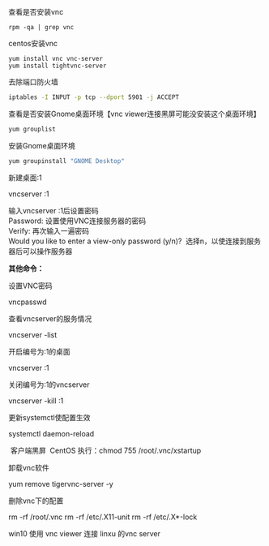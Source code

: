 查看是否安装vnc
```
rpm -qa | grep vnc
```


centos安装vnc
```bah
yum install vnc vnc-server 
yum install tightvnc-server
```

去除端口防火墙

```bash
iptables -I INPUT -p tcp --dport 5901 -j ACCEPT 
```

查看是否安装Gnome桌面环境【vnc viewer连接黑屏可能没安装这个桌面环境】

```bash
yum grouplist
```

安装Gnome桌面环境

```bash
yum groupinstall "GNOME Desktop"
```

新建桌面:1

vncserver :1

输入vncserver :1后设置密码  
Password: 设置使用VNC连接服务器的密码  
Verify: 再次输入一遍密码  
Would you like to enter a view-only password (y/n)?  选择n，以使连接到服务器后可以操作服务器

**其他命令：**

设置VNC密码

vncpasswd

查看vncserver的服务情况

vncserver -list

开启编号为:1的桌面

vncserver :1

关闭编号为:1的vncserver

vncserver -kill :1

更新systemctl使配置生效

systemctl daemon-reload

 客户端黑屏  CentOS 执行：chmod 755 /root/.vnc/xstartup

卸载vnc软件

yum remove tigervnc-server -y

删除vnc下的配置

rm -rf /root/.vnc
rm -rf /etc/.X11-unit
rm -rf /etc/.X*-lock

win10 使用 vnc viewer 连接 linxu 的vnc server
